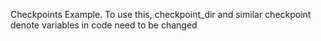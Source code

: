 Checkpoints Example. To use this, checkpoint_dir and similar checkpoint denote variables in code need to be changed
